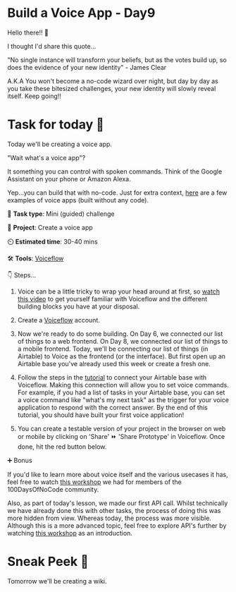 # Build a Voice App - Day9

Hello there!! 👋

I thought I'd share this quote...

"No single instance will transform your beliefs, but as the votes build up, so does the evidence of your new identity" - James Clear

A.K.A You won't become a no-code wizard over night, but day by day as you take these bitesized challenges, your new identity will slowly reveal itself. Keep going!!

# Task for today 🚀

Today we'll be creating a voice app. 

"Wait what's a voice app"? 

It something you can control with spoken commands. Think of the Google Assistant on your phone or Amazon Alexa. 

Yep...you can build that with no-code. Just for extra context, [here](https://twitter.com/HainingMax/status/1425819384132423692?s=20) are a few examples of voice apps (built without any code). 

📝 **Task type**: Mini (guided) challenge

🧱 **Project**: Create a voice app

⏲️ **Estimated time**: 30-40 mins

🛠️ **Tools**: [Voiceflow](https://www.voiceflow.com/)

👇 Steps...

1. Voice can be a little tricky to wrap your head around at first, so [watch this video](https://www.voiceflow.com/tutorials/introduction-to-voiceflow) to get yourself familiar with Voiceflow and the different building blocks you have at your disposal. 

2. Create a [Voiceflow](https://www.voiceflow.com/) account. 

3. Now we're ready to do some building. On Day 6, we connected our list of things to a web frontend. On Day 8, we connected our list of things to a mobile frontend. Today, we'll be connecting our list of things (in Airtable) to Voice as the frontend (or the interface). But first open up an Airtable base you've already used this week or create a fresh one. 

4. Follow the steps in the  [tutorial](https://www.youtube.com/watch?v=NFE8wAFfTx4&list=PLKYemGIohRgC32kIifxlbUX8MYkl1wjt8&index=14) to connect your Airtable base with Voiceflow. Making this connection will allow you to set voice commands. For example, if you had a list of tasks in your Airtable base, you can set a voice command like "what's my next task" as the trigger for your voice application to respond with the correct answer. By the end of this tutorial, you should have built your first voice application!


5. You can create a testable version of your project in the browser on web or mobile by clicking on 'Share' ⏩ 'Share Prototype' in Voiceflow. Once done, hit the red button below. 

➕ Bonus

If you'd like to learn more about voice itself and the various usecases it has, feel free to watch [this workshop](https://www.youtube.com/watch?v=IRw_ek5X3nI&t=1514s) we had for members of the 100DaysOfNoCode community.

Also, as part of today's lesson, we made our first API call. Whilst technically we have already done this with other tasks, the process of doing this was more hidden from view. Whereas today, the process was more visible. Although this is a more advanced topic, feel free to explore API's further by watching [this workshop](https://www.youtube.com/watch?v=OWYKpSq02HU&t=196s) as an introduction.


# Sneak Peek 👀
Tomorrow we'll be creating a wiki. 